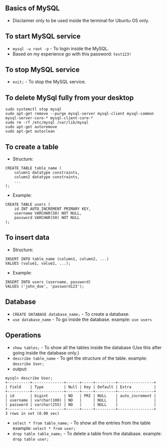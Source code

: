 ## Basics of MySQL

* Disclaimer only to be used inside the terminal for Ubuntu OS only.

## To start MySQL service
* `mysql -u root -p` - To login inside the MySQL.
* Based on my experience go with this password: `test123!`

## To stop MySQL service
* `exit;` - To stop the MySQL service.

## To delete MySql fully from your desktop
```
sudo systemctl stop mysql
sudo apt-get remove --purge mysql-server mysql-client mysql-common mysql-server-core-* mysql-client-core-*
sudo rm -rf /etc/mysql /var/lib/mysql
sudo apt-get autoremove
sudo apt-get autoclean
```

## To create a table
* Structure:
```
CREATE TABLE table_name (
    column1 datatype constraints,
    column2 datatype constraints,
    ...
);
```
* Example:
```
CREATE TABLE users (
    id INT AUTO_INCREMENT PRIMARY KEY,
    username VARCHAR(50) NOT NULL,
    password VARCHAR(50) NOT NULL
);
```
## To insert data
* Structure:
```
INSERT INTO table_name (column1, column2, ...)
VALUES (value1, value2, ...);
```
* Example:
```
INSERT INTO users (username, password)
VALUES ('john_doe', 'password123');
```
## Database
* `CREATE DATABASE database_name;` - To create a database.
* `use database_name` - To go inside the database. example: `use users`
## Operations

* `show tables;` - To show all the tables inside the database (Use this after going inside the database only.)
* `describe table_name` - To get the structure of the table. example: `describe User;`
* output: 
```
mysql> describe User;
+----------+--------------+------+-----+---------+----------------+
| Field    | Type         | Null | Key | Default | Extra          |
+----------+--------------+------+-----+---------+----------------+
| id       | bigint       | NO   | PRI | NULL    | auto_increment |
| username | varchar(100) | NO   |     | NULL    |                |
| password | varchar(255) | NO   |     | NULL    |                |
+----------+--------------+------+-----+---------+----------------+
3 rows in set (0.00 sec)
```

* `select * from table_name;` - To show all the entries from the table example: `select * from user;`
* `drop table table_name;` - To delete a table from the database. example: `drop table user;`

